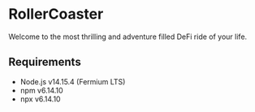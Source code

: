 # RollerCoaster
Welcome to the most thrilling and adventure filled DeFi ride of your life.

## Requirements
- Node.js v14.15.4 (Fermium LTS)
- npm v6.14.10
- npx v6.14.10

